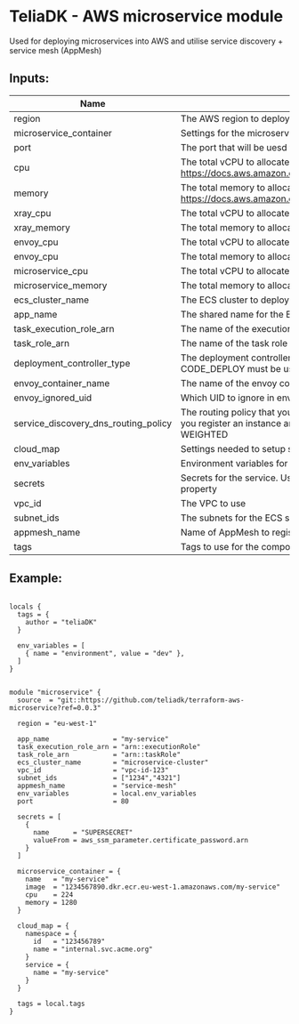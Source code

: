 # TeliaDK - AWS microservice module

Used for deploying microservices into AWS and utilise service discovery + service mesh (AppMesh)

## Inputs:

| Name                                 | Description                                                                                                                                                              |     Type     |  Default   | Required |
| ------------------------------------ | ------------------------------------------------------------------------------------------------------------------------------------------------------------------------ | :----------: | :--------: | :------: |
| region                               | The AWS region to deploy the compute module in                                                                                                                           |    string    | eu-west-1  |    no    |
| microservice_container               | Settings for the microservice container                                                                                                                                  |    object    |     -      |   yes    |
| port                                 | The port that will be uesd for port mapping <HOST>:<CONTAINER>                                                                                                           |    number    |    8080    |    no    |
| cpu                                  | The total vCPU to allocate for the ECS service. Valid configuration at https://docs.aws.amazon.com/AmazonECS/latest/developerguide/AWS_Fargate.html                      |    number    |    512     |    no    |
| memory                               | The total memory to allocate for the ECS service. Valid configuration at https://docs.aws.amazon.com/AmazonECS/latest/developerguide/AWS_Fargate.html                    |    number    |    2048    |    no    |
| xray_cpu                             | The total vCPU to allocate to the xray container                                                                                                                         |    number    |     32     |    no    |
| xray_memory                          | The total memory to allocate to the xray container                                                                                                                       |    number    |    256     |    no    |
| envoy_cpu                            | The total vCPU to allocate to the envoy container                                                                                                                        |    number    |    256     |    no    |
| envoy_cpu                            | The total memory to allocate to the envoy container                                                                                                                      |    number    |    512     |    no    |
| microservice_cpu                     | The total vCPU to allocate to the microservice                                                                                                                           |    number    |    224     |    no    |
| microservice_memory                  | The total memory to allocate to the microservice                                                                                                                         |    number    |    1280    |    no    |
| ecs_cluster_name                     | The ECS cluster to deploy the ECS Fargate into                                                                                                                           |    string    |     -      |   yes    |
| app_name                             | The shared name for the ECS Fargate service and task definitions                                                                                                         |    string    |     -      |   yes    |
| task_execution_role_arn              | The name of the execution role to use with the service                                                                                                                   |    string    |    null    |    no    |
| task_role_arn                        | The name of the task role to use with the service                                                                                                                        |    string    |    null    |    no    |
| deployment_controller_type           | The deployment controller type to use in ECS service. For blue/green, CODE_DEPLOY must be used                                                                           |    string    |    ECS     |    no    |
| envoy_container_name                 | The name of the envoy container to be used in AppMesh proxy                                                                                                              |    string    |   envoy    |    no    |
| envoy_ignored_uid                    | Which UID to ignore in envoy docker container                                                                                                                            |    string    |    1337    |    no    |
| service_discovery_dns_routing_policy | The routing policy that you want to apply to all records that Route 53 creates when you register an instance and specify the service. Valid Values: MULTIVALUE, WEIGHTED |    string    | MULTIVALUE |    no    |
| cloud_map                            | Settings needed to setup service discovery through AWS CloudMap                                                                                                          |    object    |     -      |   yes    |
| env_variables                        | Environment variables for the service                                                                                                                                    |    object    |    null    |    no    |
| secrets                              | Secrets for the service. Use arn of paramaters in parameter store for the valueFrom property                                                                             |    object    |    null    |    no    |
| vpc_id                               | The VPC to use                                                                                                                                                           |    string    |     -      |   yes    |
| subnet_ids                           | The subnets for the ECS service network configuration                                                                                                                    | list(string) |     -      |   yes    |
| appmesh_name                         | Name of AppMesh to register service components in                                                                                                                        |    string    |     -      |   yes    |
| tags                                 | Tags to use for the components created by the module                                                                                                                     | map(string)  |     -      |   yes    |

## Example:

```hcl

locals {
  tags = {
    author = "teliaDK"
  }

  env_variables = [
    { name = "environment", value = "dev" },
  ]
}


module "microservice" {
  source  = "git::https://github.com/teliadk/terraform-aws-microservice?ref=0.0.3"

  region = "eu-west-1"

  app_name                = "my-service"
  task_execution_role_arn = "arn::executionRole"
  task_role_arn           = "arn::taskRole"
  ecs_cluster_name        = "microservice-cluster"
  vpc_id                  = "vpc-id-123"
  subnet_ids              = ["1234","4321"]
  appmesh_name            = "service-mesh"
  env_variables           = local.env_variables
  port                    = 80

  secrets = [
    {
      name      = "SUPERSECRET"
      valueFrom = aws_ssm_parameter.certificate_password.arn
    }
  ]

  microservice_container = {
    name   = "my-service"
    image  = "1234567890.dkr.ecr.eu-west-1.amazonaws.com/my-service"
    cpu    = 224
    memory = 1280
  }

  cloud_map = {
    namespace = {
      id   = "123456789"
      name = "internal.svc.acme.org"
    }
    service = {
      name = "my-service"
    }
  }

  tags = local.tags
}
```
